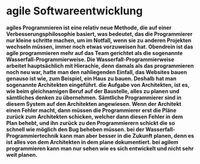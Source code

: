 
# agile Softwareentwicklung
**agiles Programmieren ist eine relativ neue Methode, die auf einer
Verbesserungsphilosophie basiert, was bedeutet, das die Programmierer nur kleine schritte machen, um im Notfall, wenn sie zu anderen Projekten wechseln müssen, immer noch etwas vorzuweisen hat.
Obendrein ist das agile programmieren mehr auf das Team gerichtet als die sogenannte Wasserfall-Programmierweise.
Die Wasserfall-Programmierweise arbeitet hauptsächlich mit Hierachie, denn damals als das programmieren noch neu war, hatte man den nahliegenden Einfall, das Websites bauen genauso ist wie, zum Beispiel, ein Haus zu bauen. Deshalb hat man sogenannte Architekten eingeführt. die Aufgabe von Architekten, ist es, wie beim gleichnamigen Beruf auf der Baustelle, alles zu planen und sämtliches denken  zu übernehmen. Sämtliche Programmierer sind in diesem System auf den Architekten angewiesen.
Wenn der Architekt einen Fehler macht, dann müssen die Programmierer erst die Pläne zurück zum Architekten schicken, welcher dann diesen Fehler in dem Plan behebt, und ihn zurück zu den Programmierern schickt die so schnell wie möglich den Bug beheben müssen.
bei der Wasserfall-Programmiertechnik kann man aber besser in die Zukunft planen, denn es ist alles von dem Architekten in dem plane dokumentiert. bei agilem programmieren kann man nur sehen wie es sich entwickelt und nicht sehr weit planen.**
